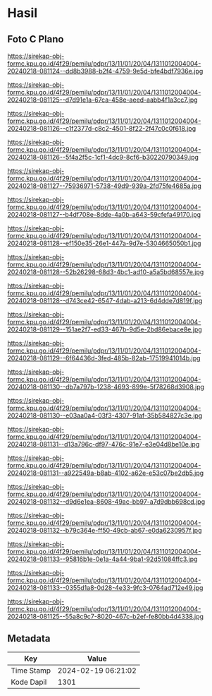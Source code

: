 # Hasil

## Foto C Plano

https://sirekap-obj-formc.kpu.go.id/4f29/pemilu/pdpr/13/11/01/20/04/1311012004004-20240218-081124--dd8b3988-b2f4-4759-9e5d-bfe4bdf7936e.jpg

https://sirekap-obj-formc.kpu.go.id/4f29/pemilu/pdpr/13/11/01/20/04/1311012004004-20240218-081125--d7d91e1a-67ca-458e-aeed-aabb4f1a3cc7.jpg

https://sirekap-obj-formc.kpu.go.id/4f29/pemilu/pdpr/13/11/01/20/04/1311012004004-20240218-081126--c1f2377d-c8c2-4501-8f22-2f47c0c0f618.jpg

https://sirekap-obj-formc.kpu.go.id/4f29/pemilu/pdpr/13/11/01/20/04/1311012004004-20240218-081126--5f4a2f5c-1cf1-4dc9-8cf6-b30220790349.jpg

https://sirekap-obj-formc.kpu.go.id/4f29/pemilu/pdpr/13/11/01/20/04/1311012004004-20240218-081127--75936971-5738-49d9-939a-2fd75fe4685a.jpg

https://sirekap-obj-formc.kpu.go.id/4f29/pemilu/pdpr/13/11/01/20/04/1311012004004-20240218-081127--b4df708e-8dde-4a0b-a643-59cfefa49170.jpg

https://sirekap-obj-formc.kpu.go.id/4f29/pemilu/pdpr/13/11/01/20/04/1311012004004-20240218-081128--ef150e35-26e1-447a-9d7e-5304665050b1.jpg

https://sirekap-obj-formc.kpu.go.id/4f29/pemilu/pdpr/13/11/01/20/04/1311012004004-20240218-081128--52b26298-68d3-4bc1-ad10-a5a5bd68557e.jpg

https://sirekap-obj-formc.kpu.go.id/4f29/pemilu/pdpr/13/11/01/20/04/1311012004004-20240218-081128--d743ce42-6547-4dab-a213-6d4dde7d819f.jpg

https://sirekap-obj-formc.kpu.go.id/4f29/pemilu/pdpr/13/11/01/20/04/1311012004004-20240218-081129--151ae2f7-ed33-467b-9d5e-2bd86ebace8e.jpg

https://sirekap-obj-formc.kpu.go.id/4f29/pemilu/pdpr/13/11/01/20/04/1311012004004-20240218-081129--6f64436d-3fed-485b-82ab-17519941014b.jpg

https://sirekap-obj-formc.kpu.go.id/4f29/pemilu/pdpr/13/11/01/20/04/1311012004004-20240218-081130--db7a797b-1238-4693-899e-5f78268d3908.jpg

https://sirekap-obj-formc.kpu.go.id/4f29/pemilu/pdpr/13/11/01/20/04/1311012004004-20240218-081130--e03aa0a4-03f3-4307-91af-35b584827c3e.jpg

https://sirekap-obj-formc.kpu.go.id/4f29/pemilu/pdpr/13/11/01/20/04/1311012004004-20240218-081131--d13a796c-df97-476c-91e7-e3e04d8be10e.jpg

https://sirekap-obj-formc.kpu.go.id/4f29/pemilu/pdpr/13/11/01/20/04/1311012004004-20240218-081131--a922549a-b8ab-4102-a62e-e53c07be2db5.jpg

https://sirekap-obj-formc.kpu.go.id/4f29/pemilu/pdpr/13/11/01/20/04/1311012004004-20240218-081132--d9d6e1ea-8608-49ac-bb97-a7d9dbb698cd.jpg

https://sirekap-obj-formc.kpu.go.id/4f29/pemilu/pdpr/13/11/01/20/04/1311012004004-20240218-081132--b79c364e-ff50-49cb-ab67-e0da6230957f.jpg

https://sirekap-obj-formc.kpu.go.id/4f29/pemilu/pdpr/13/11/01/20/04/1311012004004-20240218-081133--95816b1e-0e1a-4a44-9ba1-92d51084ffc3.jpg

https://sirekap-obj-formc.kpu.go.id/4f29/pemilu/pdpr/13/11/01/20/04/1311012004004-20240218-081133--0355d1a8-0d28-4e33-9fc3-0764ad712e49.jpg

https://sirekap-obj-formc.kpu.go.id/4f29/pemilu/pdpr/13/11/01/20/04/1311012004004-20240218-081125--55a8c9c7-8020-467c-b2ef-fe80bb4d4338.jpg


## Metadata

| Key        | Value               |
| ---------- | ------------------- |
| Time Stamp | 2024-02-19 06:21:02 |
| Kode Dapil | 1301                |



